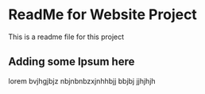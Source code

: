 # ReadMe for Website Project

This is a readme file for this project

## Adding some Ipsum here

lorem bvjhgjbjz nbjnbnbzxjnhhbjj  bbjbj jjhjhjh